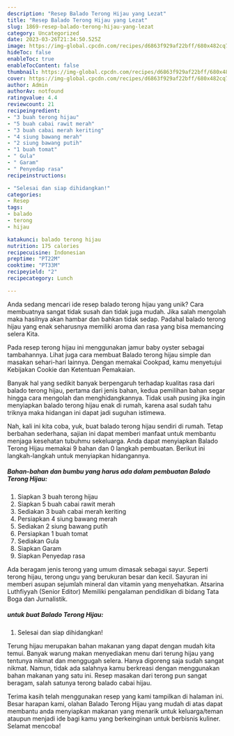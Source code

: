 ```yaml
---
description: "Resep Balado Terong Hijau yang Lezat"
title: "Resep Balado Terong Hijau yang Lezat"
slug: 1869-resep-balado-terong-hijau-yang-lezat
category: Uncategorized
date: 2023-03-26T21:34:50.525Z
image: https://img-global.cpcdn.com/recipes/d6863f929af22bff/680x482cq70/balado-terong-hijau-foto-resep-utama.jpg
hideToc: false
enableToc: true
enableTocContent: false
thumbnail: https://img-global.cpcdn.com/recipes/d6863f929af22bff/680x482cq70/balado-terong-hijau-foto-resep-utama.jpg
cover: https://img-global.cpcdn.com/recipes/d6863f929af22bff/680x482cq70/balado-terong-hijau-foto-resep-utama.jpg
author: Admin
authorAv: notfound
ratingvalue: 4.4
reviewcount: 21
recipeingredient:
- "3 buah terong hijau"
- "5 buah cabai rawit merah"
- "3 buah cabai merah keriting"
- "4 siung bawang merah"
- "2 siung bawang putih"
- "1 buah tomat"
- " Gula"
- " Garam"
- " Penyedap rasa"
recipeinstructions:

- "Selesai dan siap dihidangkan!"
categories:
- Resep
tags:
- balado
- terong
- hijau

katakunci: balado terong hijau 
nutrition: 175 calories
recipecuisine: Indonesian
preptime: "PT22M"
cooktime: "PT33M"
recipeyield: "2"
recipecategory: Lunch

---
```





Anda sedang mencari ide resep balado terong hijau yang unik? Cara membuatnya sangat tidak susah dan tidak juga mudah. Jika salah mengolah maka hasilnya akan hambar dan bahkan tidak sedap. Padahal balado terong hijau yang enak seharusnya memiliki aroma dan rasa yang bisa memancing selera Kita.





Pada resep terong hijau ini menggunakan jamur baby oyster sebagai tambahannya. Lihat juga cara membuat Balado terong hijau simple dan masakan sehari-hari lainnya. Dengan memakai Cookpad, kamu menyetujui Kebijakan Cookie dan Ketentuan Pemakaian.

Banyak hal yang sedikit banyak berpengaruh terhadap kualitas rasa dari balado terong hijau, pertama dari jenis bahan, kedua pemilihan bahan segar hingga cara mengolah dan menghidangkannya. Tidak usah pusing jika ingin menyiapkan balado terong hijau enak di rumah, karena asal sudah tahu triknya maka hidangan ini dapat jadi suguhan istimewa.






Nah, kali ini kita coba, yuk, buat balado terong hijau sendiri di rumah. Tetap berbahan sederhana, sajian ini dapat memberi manfaat untuk membantu menjaga kesehatan tubuhmu sekeluarga. Anda dapat menyiapkan Balado Terong Hijau memakai 9 bahan dan 0 langkah pembuatan. Berikut ini langkah-langkah untuk menyiapkan hidangannya.

<!--inarticleads1-->

##### Bahan-bahan dan bumbu yang harus ada dalam pembuatan Balado Terong Hijau:

1. Siapkan 3 buah terong hijau
1. Siapkan 5 buah cabai rawit merah
1. Sediakan 3 buah cabai merah keriting
1. Persiapkan 4 siung bawang merah
1. Sediakan 2 siung bawang putih
1. Persiapkan 1 buah tomat
1. Sediakan  Gula
1. Siapkan  Garam
1. Siapkan  Penyedap rasa


Ada beragam jenis terong yang umum dimasak sebagai sayur. Seperti terong hijau, terong ungu yang berukuran besar dan kecil. Sayuran ini memberi asupan sejumlah mineral dan vitamin yang menyehatkan. Atsarina Luthfiyyah (Senior Editor) Memiliki pengalaman pendidikan di bidang Tata Boga dan Jurnalistik. 

<!--inarticleads2-->

#####  untuk buat Balado Terong Hijau:


1. Selesai dan siap dihidangkan!

Terung hijau merupakan bahan makanan yang dapat dengan mudah kita temui. Banyak warung makan menyediakan menu dari terung hijau yang tentunya nikmat dan menggugah selera. Hanya digoreng saja sudah sangat nikmat. Namun, tidak ada salahnya kamu berkreasi dengan menggunakan bahan makanan yang satu ini. Resep masakan dari terong pun sangat beragam, salah satunya terong balado cabai hijau. 

Terima kasih telah menggunakan resep yang kami tampilkan di halaman ini. Besar harapan kami, olahan Balado Terong Hijau yang mudah di atas dapat membantu anda menyiapkan makanan yang menarik untuk keluarga/teman ataupun menjadi ide bagi kamu yang berkeinginan untuk berbisnis kuliner. Selamat mencoba!
